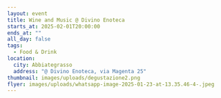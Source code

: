 ```yaml
---
layout: event
title: Wine and Music @ Divino Enoteca
starts_at: 2025-02-01T20:00:00
ends_at: ""
all_day: false
tags:
  - Food & Drink
location:
  city: Abbiategrasso
  address: "@ Divino Enoteca, via Magenta 25"
thumbnail: images/uploads/degustazione2.png
flyer: images/uploads/whatsapp-image-2025-01-23-at-13.35.46-4-.jpeg
---
```

